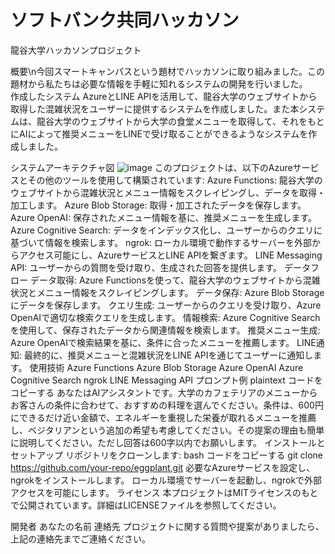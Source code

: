 # ソフトバンク共同ハッカソン
龍谷大学ハッカソンプロジェクト

概要\n今回スマートキャンパスという題材でハッカソンに取り組みました。この題材から私たちは必要な情報を手軽に知れるシステムの開発を行いました。　　
作成したシステム
AzureとLINE APIを活用して、龍谷大学のウェブサイトから取得した混雑状況をユーザーに提供するシステムを作成しました。また本システムは、龍谷大学のウェブサイトから大学の食堂メニューを取得して、それをもとにAIによって推奨メニューをLINEで受け取ることができるようなシステムを作成しました。

システムアーキテクチャ図
![image](https://github.com/user-attachments/assets/7b772805-cb69-404f-a52b-d3aee875e2cd)
このプロジェクトは、以下のAzureサービスとその他のツールを使用して構築されています:
Azure Functions: 龍谷大学のウェブサイトから混雑状況とメニュー情報をスクレイピングし、データを取得・加工します。
Azure Blob Storage: 取得・加工されたデータを保存します。
Azure OpenAI: 保存されたメニュー情報を基に、推奨メニューを生成します。
Azure Cognitive Search: データをインデックス化し、ユーザーからのクエリに基づいて情報を検索します。
ngrok: ローカル環境で動作するサーバーを外部からアクセス可能にし、AzureサービスとLINE APIを繋ぎます。
LINE Messaging API: ユーザーからの質問を受け取り、生成された回答を提供します。
データフロー
データ取得: Azure Functionsを使って、龍谷大学のウェブサイトから混雑状況とメニュー情報をスクレイピングします。
データ保存: Azure Blob Storageにデータを保存します。
クエリ生成: ユーザーからのクエリを受け取り、Azure OpenAIで適切な検索クエリを生成します。
情報検索: Azure Cognitive Searchを使用して、保存されたデータから関連情報を検索します。
推奨メニュー生成: Azure OpenAIで検索結果を基に、条件に合ったメニューを推薦します。
LINE通知: 最終的に、推奨メニューと混雑状況をLINE APIを通じてユーザーに通知します。
使用技術
Azure Functions
Azure Blob Storage
Azure OpenAI
Azure Cognitive Search
ngrok
LINE Messaging API
プロンプト例
plaintext
コードをコピーする
あなたはAIアシスタントです。大学のカフェテリアのメニューからお客さんの条件に合わせて、おすすめの料理を選んでください。条件は、600円にできるだけ近い金額で、エネルギーを重視した栄養が取れるメニューを推薦し、ベジタリアンという追加の希望も考慮してください。その提案の理由も簡単に説明してください。ただし回答は600字以内でお願いします。
インストールとセットアップ
リポジトリをクローンします:
bash
コードをコピーする
git clone https://github.com/your-repo/eggplant.git
必要なAzureサービスを設定し、ngrokをインストールします。
ローカル環境でサーバーを起動し、ngrokで外部アクセスを可能にします。
ライセンス
本プロジェクトはMITライセンスのもとで公開されています。詳細はLICENSEファイルを参照してください。

開発者
あなたの名前
連絡先
プロジェクトに関する質問や提案がありましたら、上記の連絡先までご連絡ください。
